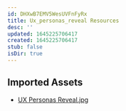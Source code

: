 ```yaml
---
id: DHXwB7EMV5WesUVFnFyRx
title: Ux_personas_reveal Resources
desc: ''
updated: 1645225706417
created: 1645225706417
stub: false
isDir: true
---
```

## Imported Assets
- [UX Personas Reveal.jpg](/assets/ux-personas-reveal.jpg)
